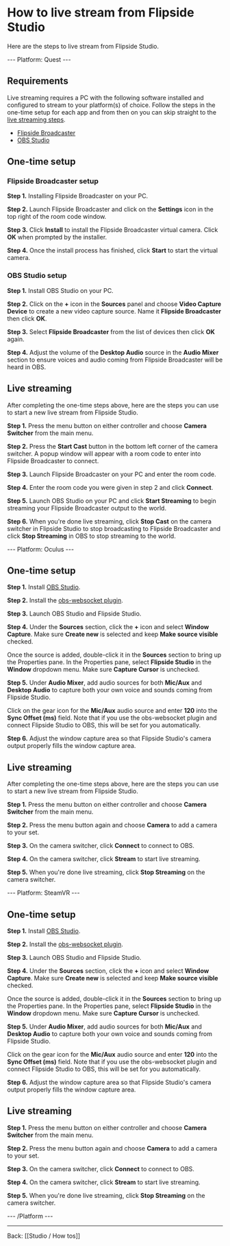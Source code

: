# How to live stream from Flipside Studio

Here are the steps to live stream from Flipside Studio.

--- Platform: Quest ---

## Requirements

Live streaming requires a PC with the following software installed and configured to stream to your platform(s) of choice. Follow the steps in the one-time setup for each app and from then on you can skip straight to the [live streaming steps](#live-streaming).

- [Flipside Broadcaster](https://www.flipsidexr.com/flipside-broadcaster)
- [OBS Studio](https://obsproject.com/)

## One-time setup

### Flipside Broadcaster setup

**Step 1.** Installing Flipside Broadcaster on your PC.

**Step 2.** Launch Flipside Broadcaster and click on the **Settings** icon in the top right of the room code window.

**Step 3.** Click **Install** to install the Flipside Broadcaster virtual camera. Click **OK** when prompted by the installer.

**Step 4.** Once the install process has finished, click **Start** to start the virtual camera.

### OBS Studio setup

**Step 1.** Install OBS Studio on your PC.

**Step 2.** Click on the **+** icon in the **Sources** panel and choose **Video Capture Device** to create a new video capture source. Name it **Flipside Broadcaster** then click **OK**.

**Step 3.** Select **Flipside Broadcaster** from the list of devices then click **OK** again.

**Step 4.** Adjust the volume of the **Desktop Audio** source in the **Audio Mixer** section to ensure voices and audio coming from Flipside Broadcaster will be heard in OBS.

## Live streaming

After completing the one-time steps above, here are the steps you can use to start a new live stream from Flipside Studio.

**Step 1.** Press the menu button on either controller and choose **Camera Switcher** from the main menu.

**Step 2.** Press the **Start Cast** button in the bottom left corner of the camera switcher. A popup window will appear with a room code to enter into Flipside Broadcaster to connect.

**Step 3.** Launch Flipside Broadcaster on your PC and enter the room code.

**Step 4.** Enter the room code you were given in step 2 and click **Connect**.

**Step 5.** Launch OBS Studio on your PC and click **Start Streaming** to begin streaming your Flipside Broadcaster output to the world.

**Step 6.** When you're done live streaming, click **Stop Cast** on the camera switcher in Flipside Studio to stop broadcasting to Flipside Broadcaster and click **Stop Streaming** in OBS to stop streaming to the world.

--- Platform: Oculus ---

## One-time setup

**Step 1.** Install [OBS Studio](https://obsproject.com/).

**Step 2.** Install the [obs-websocket plugin](https://obsproject.com/forum/resources/obs-websocket-remote-control-obs-studio-from-websockets.466/).

**Step 3.** Launch OBS Studio and Flipside Studio.

**Step 4.** Under the **Sources** section, click the **+** icon and select **Window Capture**. Make sure **Create new** is selected and keep **Make source visible** checked.

Once the source is added, double-click it in the **Sources** section to bring up the Properties pane. In the Properties pane, select **Flipside Studio** in the **Window** dropdown menu. Make sure **Capture Cursor** is unchecked.

**Step 5.** Under **Audio Mixer**, add audio sources for both **Mic/Aux** and **Desktop Audio** to capture both your own voice and sounds coming from Flipside Studio.

Click on the gear icon for the **Mic/Aux** audio source and enter **120** into the **Sync Offset (ms)** field. Note that if you use the obs-websocket plugin and connect Flipside Studio to OBS, this will be set for you automatically.

**Step 6.** Adjust the window capture area so that Flipside Studio's camera output properly fills the window capture area.

## Live streaming

After completing the one-time steps above, here are the steps you can use to start a new live stream from Flipside Studio.

**Step 1.** Press the menu button on either controller and choose **Camera Switcher** from the main menu.

**Step 2.** Press the menu button again and choose **Camera** to add a camera to your set.

**Step 3.** On the camera switcher, click **Connect** to connect to OBS.

**Step 4.** On the camera switcher, click **Stream** to start live streaming.

**Step 5.** When you're done live streaming, click **Stop Streaming** on the camera switcher.

--- Platform: SteamVR ---

## One-time setup

**Step 1.** Install [OBS Studio](https://obsproject.com/).

**Step 2.** Install the [obs-websocket plugin](https://obsproject.com/forum/resources/obs-websocket-remote-control-obs-studio-from-websockets.466/).

**Step 3.** Launch OBS Studio and Flipside Studio.

**Step 4.** Under the **Sources** section, click the **+** icon and select **Window Capture**. Make sure **Create new** is selected and keep **Make source visible** checked.

Once the source is added, double-click it in the **Sources** section to bring up the Properties pane. In the Properties pane, select **Flipside Studio** in the **Window** dropdown menu. Make sure **Capture Cursor** is unchecked.

**Step 5.** Under **Audio Mixer**, add audio sources for both **Mic/Aux** and **Desktop Audio** to capture both your own voice and sounds coming from Flipside Studio.

Click on the gear icon for the **Mic/Aux** audio source and enter **120** into the **Sync Offset (ms)** field. Note that if you use the obs-websocket plugin and connect Flipside Studio to OBS, this will be set for you automatically.

**Step 6.** Adjust the window capture area so that Flipside Studio's camera output properly fills the window capture area.

## Live streaming

**Step 1.** Press the menu button on either controller and choose **Camera Switcher** from the main menu.

**Step 2.** Press the menu button again and choose **Camera** to add a camera to your set.

**Step 3.** On the camera switcher, click **Connect** to connect to OBS.

**Step 4.** On the camera switcher, click **Stream** to start live streaming.

**Step 5.** When you're done live streaming, click **Stop Streaming** on the camera switcher.

--- /Platform ---

---

Back: [[Studio / How tos]]
